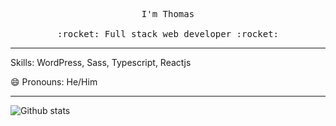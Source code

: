 <p align="center">
  <samp>
    I'm Thomas
    <br><br>
    :rocket: Full stack web developer :rocket:
  </samp>
</p>

---

Skills: WordPress, Sass, Typescript, Reactjs

😄 Pronouns: He/Him

---

![Github stats](https://github-readme-stats.vercel.app/api?username=thomasblanchard-dev&show_icons=true)
